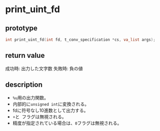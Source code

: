 
# print_uint_fd

## prototype

```c
int	print_uint_fd(int fd, t_conv_specification *cs, va_list args);
```

## return value

成功時: 出力した文字数
失敗時: 負の値

## description

* `%u`用の出力関数。
* 内部的に`unsigned int`に変換される。
* fdに符号なし10進数として出力する。
* `+`と` `フラグは無視される。
* 精度が指定されている場合は、`0`フラグは無視される。
